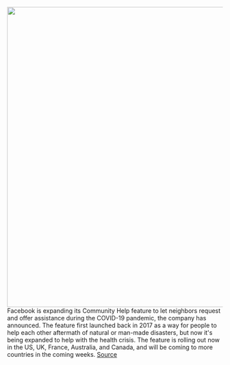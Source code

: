 <img src='https://cdn.vox-cdn.com/thumbor/aqZusEjNMkVYVUFx11kGPgLFq98=/0x0:1809x1206/1200x800/filters:focal(761x459:1049x747)/cdn.vox-cdn.com/uploads/chorus_image/image/66585588/CommunityHelp_Cropped__1_.0.jpg' width='700px' /><br/>
Facebook is expanding its Community Help feature to let neighbors request and offer assistance during the COVID-19 pandemic, the company has announced. The feature first launched back in 2017 as a way for people to help each other aftermath of natural or man-made disasters, but now it's being expanded to help with the health crisis. The feature is rolling out now in the US, UK, France, Australia, and Canada, and will be coming to more countries in the coming weeks.
<a href='https://www.theverge.com/2020/4/1/21202580/facebook-community-help-coronavirus-covid-19-request-offer-help-neighbors'> Source <a/>